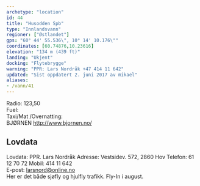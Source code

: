 ```yaml
---
archetype: "location"
id: 44
title: "Husodden Spb"
type: "Innlandsvann"
regioner: ["Østlandet"]
gps: "60° 44' 55.536\", 10° 14' 10.176\""
coordinates: [60.74876,10.23616]
elevation: "134 m (439 ft)"
landing: "Ukjent"
docking: "Flytebrygge"
warning: "PPR: Lars Nordråk +47 414 11 642"
updated: "Sist oppdatert 2. juni 2017 av mikael"
aliases:
- /vann/41
---
```


Radio: 123,50\
Fuel:\
Taxi/Mat /Overnatting:\
BJØRNEN http://www.bjornen.no/

## Lovdata

Lovdata: PPR.   Lars Nordråk Adresse: Vestsidev. 572, 2860 Hov  Telefon: 61 12 70 72 Mobil: 414 11 642\
E-post: larsnord@online.no\
Her er det både sjøfly og hjulfly trafikk. Fly-In i august.
